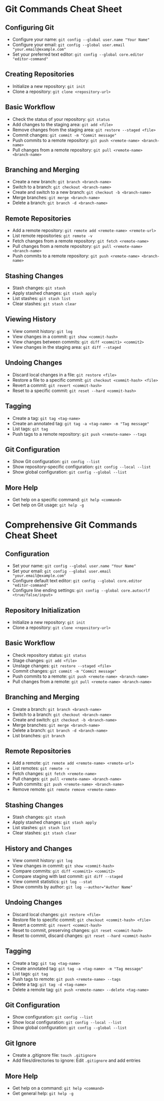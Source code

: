 # Git Commands Cheat Sheet

## Configuring Git

- Configure your name: `git config --global user.name "Your Name"`
- Configure your email: `git config --global user.email "your.email@example.com"`
- Set your preferred text editor: `git config --global core.editor "editor-command"`

## Creating Repositories

- Initialize a new repository: `git init`
- Clone a repository: `git clone <repository-url>`

## Basic Workflow

- Check the status of your repository: `git status`
- Add changes to the staging area: `git add <file>`
- Remove changes from the staging area: `git restore --staged <file>`
- Commit changes: `git commit -m "Commit message"`
- Push commits to a remote repository: `git push <remote-name> <branch-name>`
- Pull changes from a remote repository: `git pull <remote-name> <branch-name>`

## Branching and Merging

- Create a new branch: `git branch <branch-name>`
- Switch to a branch: `git checkout <branch-name>`
- Create and switch to a new branch: `git checkout -b <branch-name>`
- Merge branches: `git merge <branch-name>`
- Delete a branch: `git branch -d <branch-name>`

## Remote Repositories

- Add a remote repository: `git remote add <remote-name> <remote-url>`
- List remote repositories: `git remote -v`
- Fetch changes from a remote repository: `git fetch <remote-name>`
- Pull changes from a remote repository: `git pull <remote-name> <branch-name>`
- Push commits to a remote repository: `git push <remote-name> <branch-name>`

## Stashing Changes

- Stash changes: `git stash`
- Apply stashed changes: `git stash apply`
- List stashes: `git stash list`
- Clear stashes: `git stash clear`

## Viewing History

- View commit history: `git log`
- View changes in a commit: `git show <commit-hash>`
- View changes between commits: `git diff <commit1> <commit2>`
- View changes in the staging area: `git diff --staged`

## Undoing Changes

- Discard local changes in a file: `git restore <file>`
- Restore a file to a specific commit: `git checkout <commit-hash> <file>`
- Revert a commit: `git revert <commit-hash>`
- Reset to a specific commit: `git reset --hard <commit-hash>`

## Tagging

- Create a tag: `git tag <tag-name>`
- Create an annotated tag: `git tag -a <tag-name> -m "Tag message"`
- List tags: `git tag`
- Push tags to a remote repository: `git push <remote-name> --tags`

## Git Configuration

- Show Git configuration: `git config --list`
- Show repository-specific configuration: `git config --local --list`
- Show global configuration: `git config --global --list`

## More Help

- Get help on a specific command: `git help <command>`
- Get help on Git usage: `git help -g`


# Comprehensive Git Commands Cheat Sheet

## Configuration

- Set your name: `git config --global user.name "Your Name"`
- Set your email: `git config --global user.email "your.email@example.com"`
- Configure default text editor: `git config --global core.editor "editor-command"`
- Configure line ending settings: `git config --global core.autocrlf <true/false/input>`

## Repository Initialization

- Initialize a new repository: `git init`
- Clone a repository: `git clone <repository-url>`

## Basic Workflow

- Check repository status: `git status`
- Stage changes: `git add <file>`
- Unstage changes: `git restore --staged <file>`
- Commit changes: `git commit -m "Commit message"`
- Push commits to a remote: `git push <remote-name> <branch-name>`
- Pull changes from a remote: `git pull <remote-name> <branch-name>`

## Branching and Merging

- Create a branch: `git branch <branch-name>`
- Switch to a branch: `git checkout <branch-name>`
- Create and switch: `git checkout -b <branch-name>`
- Merge branches: `git merge <branch-name>`
- Delete a branch: `git branch -d <branch-name>`
- List branches: `git branch`

## Remote Repositories

- Add a remote: `git remote add <remote-name> <remote-url>`
- List remotes: `git remote -v`
- Fetch changes: `git fetch <remote-name>`
- Pull changes: `git pull <remote-name> <branch-name>`
- Push commits: `git push <remote-name> <branch-name>`
- Remove remote: `git remote remove <remote-name>`

## Stashing Changes

- Stash changes: `git stash`
- Apply stashed changes: `git stash apply`
- List stashes: `git stash list`
- Clear stashes: `git stash clear`

## History and Changes

- View commit history: `git log`
- View changes in commit: `git show <commit-hash>`
- Compare commits: `git diff <commit1> <commit2>`
- Compare staging with last commit: `git diff --staged`
- View commit statistics: `git log --stat`
- Show commits by author: `git log --author="Author Name"`

## Undoing Changes

- Discard local changes: `git restore <file>`
- Restore file to specific commit: `git checkout <commit-hash> <file>`
- Revert a commit: `git revert <commit-hash>`
- Reset to commit, preserving changes: `git reset <commit-hash>`
- Reset to commit, discard changes: `git reset --hard <commit-hash>`

## Tagging

- Create a tag: `git tag <tag-name>`
- Create annotated tag: `git tag -a <tag-name> -m "Tag message"`
- List tags: `git tag`
- Push tags to remote: `git push <remote-name> --tags`
- Delete a tag: `git tag -d <tag-name>`
- Delete a remote tag: `git push <remote-name> --delete <tag-name>`

## Git Configuration

- Show configuration: `git config --list`
- Show local configuration: `git config --local --list`
- Show global configuration: `git config --global --list`

## Git Ignore

- Create a .gitignore file: `touch .gitignore`
- Add files/directories to ignore: Edit `.gitignore` and add entries

## More Help

- Get help on a command: `git help <command>`
- Get general help: `git help -g`
